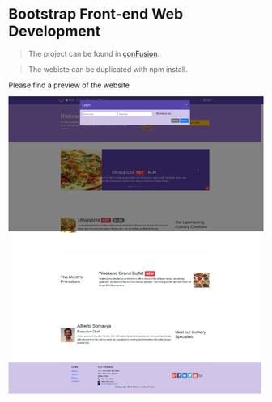 # Bootstrap Front-end Web Development

> The project can be found in [conFusion](front-end-Bootstrap/Bootstrap4/conFusion).

> The webiste can be duplicated with npm install.

Please find a preview of the website

![here](front-end-Bootstrap/Bootstrap4/conFusion/screenshot.png)
